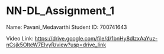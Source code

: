 # NN-DL_Assignment_1
Name: Pavani_Medavarthi
Student ID: 700741643

Video Link: https://drive.google.com/file/d/1bnHy8dlzxAaYuz-nCsjk5OIteW7EIvyR/view?usp=drive_link
